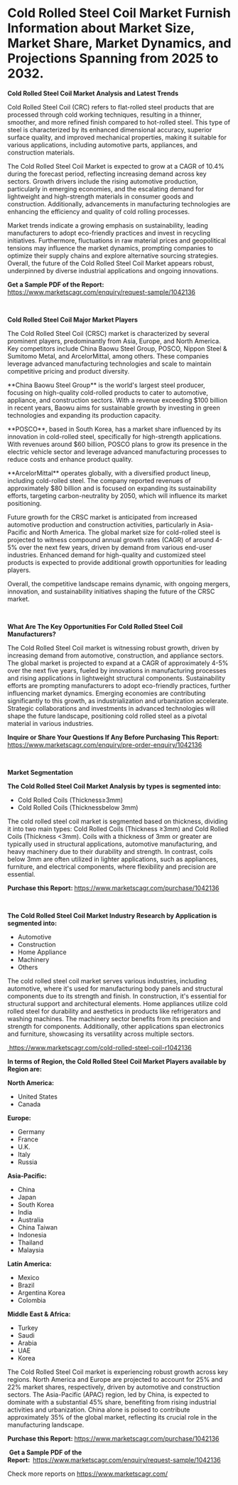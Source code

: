 <p><h1>Cold Rolled Steel Coil Market Furnish Information about Market Size, Market Share, Market Dynamics, and Projections Spanning from 2025 to 2032.</h1></p><p><strong>Cold Rolled Steel Coil Market Analysis and Latest Trends</strong></p>
<p><p>Cold Rolled Steel Coil (CRC) refers to flat-rolled steel products that are processed through cold working techniques, resulting in a thinner, smoother, and more refined finish compared to hot-rolled steel. This type of steel is characterized by its enhanced dimensional accuracy, superior surface quality, and improved mechanical properties, making it suitable for various applications, including automotive parts, appliances, and construction materials.</p><p>The Cold Rolled Steel Coil Market is expected to grow at a CAGR of 10.4% during the forecast period, reflecting increasing demand across key sectors. Growth drivers include the rising automotive production, particularly in emerging economies, and the escalating demand for lightweight and high-strength materials in consumer goods and construction. Additionally, advancements in manufacturing technologies are enhancing the efficiency and quality of cold rolling processes. </p><p>Market trends indicate a growing emphasis on sustainability, leading manufacturers to adopt eco-friendly practices and invest in recycling initiatives. Furthermore, fluctuations in raw material prices and geopolitical tensions may influence the market dynamics, prompting companies to optimize their supply chains and explore alternative sourcing strategies. Overall, the future of the Cold Rolled Steel Coil Market appears robust, underpinned by diverse industrial applications and ongoing innovations.</p></p>
<p><strong>Get a Sample PDF of the Report:&nbsp;</strong> <a href="https://www.marketscagr.com/enquiry/request-sample/1042136?utm_campaign=2113&utm_medium=2&utm_source=Github&utm_content=ia&utm_term=31012025&utm_id=cold-rolled-steel-coil">https://www.marketscagr.com/enquiry/request-sample/1042136</a></p>
<p>&nbsp;</p>
<p><strong>Cold Rolled Steel Coil Major Market Players</strong></p>
<p><p>The Cold Rolled Steel Coil (CRSC) market is characterized by several prominent players, predominantly from Asia, Europe, and North America. Key competitors include China Baowu Steel Group, POSCO, Nippon Steel & Sumitomo Metal, and ArcelorMittal, among others. These companies leverage advanced manufacturing technologies and scale to maintain competitive pricing and product diversity.</p><p>**China Baowu Steel Group** is the world's largest steel producer, focusing on high-quality cold-rolled products to cater to automotive, appliance, and construction sectors. With a revenue exceeding $100 billion in recent years, Baowu aims for sustainable growth by investing in green technologies and expanding its production capacity.</p><p>**POSCO**, based in South Korea, has a market share influenced by its innovation in cold-rolled steel, specifically for high-strength applications. With revenues around $60 billion, POSCO plans to grow its presence in the electric vehicle sector and leverage advanced manufacturing processes to reduce costs and enhance product quality.</p><p>**ArcelorMittal** operates globally, with a diversified product lineup, including cold-rolled steel. The company reported revenues of approximately $80 billion and is focused on expanding its sustainability efforts, targeting carbon-neutrality by 2050, which will influence its market positioning.</p><p>Future growth for the CRSC market is anticipated from increased automotive production and construction activities, particularly in Asia-Pacific and North America. The global market size for cold-rolled steel is projected to witness compound annual growth rates (CAGR) of around 4-5% over the next few years, driven by demand from various end-user industries. Enhanced demand for high-quality and customized steel products is expected to provide additional growth opportunities for leading players. </p><p>Overall, the competitive landscape remains dynamic, with ongoing mergers, innovation, and sustainability initiatives shaping the future of the CRSC market.</p></p>
<p>&nbsp;</p>
<p><strong>What Are The Key Opportunities For Cold Rolled Steel Coil Manufacturers?</strong></p>
<p><p>The Cold Rolled Steel Coil market is witnessing robust growth, driven by increasing demand from automotive, construction, and appliance sectors. The global market is projected to expand at a CAGR of approximately 4-5% over the next five years, fueled by innovations in manufacturing processes and rising applications in lightweight structural components. Sustainability efforts are prompting manufacturers to adopt eco-friendly practices, further influencing market dynamics. Emerging economies are contributing significantly to this growth, as industrialization and urbanization accelerate. Strategic collaborations and investments in advanced technologies will shape the future landscape, positioning cold rolled steel as a pivotal material in various industries.</p></p>
<p><strong>Inquire or Share Your Questions If Any Before Purchasing This Report:</strong> <a href="https://www.marketscagr.com/enquiry/pre-order-enquiry/1042136?utm_campaign=2113&utm_medium=2&utm_source=Github&utm_content=ia&utm_term=31012025&utm_id=cold-rolled-steel-coil">https://www.marketscagr.com/enquiry/pre-order-enquiry/1042136</a></p>
<p>&nbsp;</p>
<p><strong>Market Segmentation</strong></p>
<p><strong>The Cold Rolled Steel Coil Market Analysis by types is segmented into:</strong></p>
<p><ul><li>Cold Rolled Coils (Thickness≥3mm)</li><li>Cold Rolled Coils (Thicknessbelow 3mm)</li></ul></p>
<p><p>The cold rolled steel coil market is segmented based on thickness, dividing it into two main types: Cold Rolled Coils (Thickness ≥3mm) and Cold Rolled Coils (Thickness <3mm). Coils with a thickness of 3mm or greater are typically used in structural applications, automotive manufacturing, and heavy machinery due to their durability and strength. In contrast, coils below 3mm are often utilized in lighter applications, such as appliances, furniture, and electrical components, where flexibility and precision are essential.</p></p>
<p><strong>Purchase this Report:&nbsp;</strong><a href="https://www.marketscagr.com/purchase/1042136?utm_campaign=2113&utm_medium=2&utm_source=Github&utm_content=ia&utm_term=31012025&utm_id=cold-rolled-steel-coil">https://www.marketscagr.com/purchase/1042136</a></p>
<p>&nbsp;</p>
<p><strong>The Cold Rolled Steel Coil Market Industry Research by Application is segmented into:</strong></p>
<p><ul><li>Automotive</li><li>Construction</li><li>Home Appliance</li><li>Machinery</li><li>Others</li></ul></p>
<p><p>The cold rolled steel coil market serves various industries, including automotive, where it's used for manufacturing body panels and structural components due to its strength and finish. In construction, it's essential for structural support and architectural elements. Home appliances utilize cold rolled steel for durability and aesthetics in products like refrigerators and washing machines. The machinery sector benefits from its precision and strength for components. Additionally, other applications span electronics and furniture, showcasing its versatility across multiple sectors.</p></p>
<p><a href="https://www.marketscagr.com/cold-rolled-steel-coil-r1042136?utm_campaign=2113&utm_medium=2&utm_source=Github&utm_content=ia&utm_term=31012025&utm_id=cold-rolled-steel-coil">&nbsp;https://www.marketscagr.com/cold-rolled-steel-coil-r1042136</a></p>
<p><strong>In terms of Region, the Cold Rolled Steel Coil Market Players available by Region are:</strong></p>
<p>
    <p> <strong> North America: </strong>
        <ul>
            <li>United States</li>
            <li>Canada</li>
        </ul>
        </p> 
    <p> <strong> Europe: </strong>
        <ul>
            <li>Germany</li>
            <li>France</li>
            <li>U.K.</li>
            <li>Italy</li>
            <li>Russia</li>
        </ul>
        </p> 
    <p> <strong> Asia-Pacific: </strong>
        <ul>
            <li>China</li>
            <li>Japan</li>
            <li>South Korea</li>
            <li>India</li>
            <li>Australia</li>
            <li>China Taiwan</li>
            <li>Indonesia</li>
            <li>Thailand</li>
            <li>Malaysia</li>
        </ul>
        </p> 
    <p> <strong> Latin America: </strong>
        <ul>
            <li>Mexico</li>
            <li>Brazil</li>
            <li>Argentina Korea</li>
            <li>Colombia</li>
        </ul>
        </p> 
    <p> <strong> Middle East & Africa: </strong>
        <ul>
            <li>Turkey</li>
            <li>Saudi</li>
            <li>Arabia</li>
            <li>UAE</li>
            <li>Korea</li>
        </ul>
    </p>
    </p>
<p><p>The Cold Rolled Steel Coil market is experiencing robust growth across key regions. North America and Europe are projected to account for 25% and 22% market shares, respectively, driven by automotive and construction sectors. The Asia-Pacific (APAC) region, led by China, is expected to dominate with a substantial 45% share, benefiting from rising industrial activities and urbanization. China alone is poised to contribute approximately 35% of the global market, reflecting its crucial role in the manufacturing landscape.</p></p>
<p><strong>Purchase this Report: </strong><a href="https://www.marketscagr.com/purchase/1042136?utm_campaign=2113&utm_medium=2&utm_source=Github&utm_content=ia&utm_term=31012025&utm_id=cold-rolled-steel-coil">https://www.marketscagr.com/purchase/1042136</a></p>
<p>&nbsp;<strong>Get a Sample PDF of the Report:&nbsp;&nbsp;</strong><a href="https://www.marketscagr.com/enquiry/request-sample/1042136?utm_campaign=2113&utm_medium=2&utm_source=Github&utm_content=ia&utm_term=31012025&utm_id=cold-rolled-steel-coil">https://www.marketscagr.com/enquiry/request-sample/1042136</a></p>
<p><strong></strong></p>
<p>Check more reports on <a href="https://www.marketscagr.com/?utm_campaign=2113&utm_medium=2&utm_source=Github&utm_content=ia&utm_term=31012025&utm_id=cold-rolled-steel-coil">https://www.marketscagr.com/</a></p>